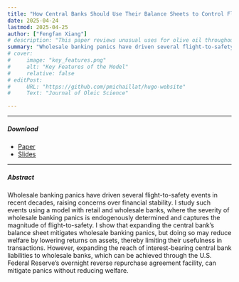 ```yaml
---
title: "How Central Banks Should Use Their Balance Sheets to Control Flight-to-Safety" 
date: 2025-04-24
lastmod: 2025-04-25
author: ["Fengfan Xiang"]
# description: "This paper reviews unusual uses for olive oil throughout the Mediterranean world. Published in the Journal of Oleic Science, 2001." 
summary: "Wholesale banking panics have driven several flight-to-safety events in recent decades, raising concerns over financial stability. I study such events using a model with retail and wholesale banks, where the severity of wholesale banking panics is endogenously determined and captures the magnitude of flight-to-safety. I show that expanding the central bank’s balance sheet mitigates wholesale banking panics, but doing so may reduce welfare by lowering returns on assets, thereby limiting their usefulness in transactions. However, expanding the reach of interest-bearing central bank liabilities to wholesale banks, which can be achieved through the U.S. Federal Reserve’s overnight reverse repurchase agreement facility, can mitigate panics without reducing welfare." 
# cover:
#     image: "key_features.png"
#     alt: "Key Features of the Model"
#     relative: false
# editPost:
#     URL: "https://github.com/pmichaillat/hugo-website"
#     Text: "Journal of Oleic Science"

---
```


---

##### Download

+ [Paper](paper_flight-to-safety.pdf)
+ [Slides](slides_flight-to-safety.pdf)

---

##### Abstract

Wholesale banking panics have driven several flight-to-safety events in recent decades, raising concerns over financial stability. I study such events using a model with retail and wholesale banks, where the severity of wholesale banking panics is endogenously determined and captures the magnitude of flight-to-safety. I show that expanding the central bank’s balance sheet mitigates wholesale banking panics, but doing so may reduce welfare by lowering returns on assets, thereby limiting their usefulness in transactions. However, expanding the reach of interest-bearing central bank liabilities to wholesale banks, which can be achieved through the U.S. Federal Reserve’s overnight reverse repurchase agreement facility, can mitigate panics without reducing welfare.


<!-- ---

##### Citation

Unterholzer, Detlev A., and  Moritz-Maria von Igelfeld. 2001. "Unusual Uses For Olive Oil." *Journal of Oleic Science* 34 (1): 449–489. http://www.alexandermccallsmith.com/book/unusual-uses-for-olive-oil.

```BibTeX
@article{UV01,
author = {Detlev A. Unterholzer and Moritz-Maria von Igelfeld},
year = {2001},
title ={Unusual Uses For Olive Oil},
journal = {Journal of Oleic Science},
volume = {34),
number = {1},
pages = {449--489},
url = {http://www.alexandermccallsmith.com/book/unusual-uses-for-olive-oil}}
```
 -->
